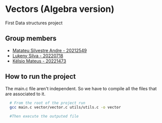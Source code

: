 # Vectors (Algebra version)
First Data structures project

## Group members
 - [Matateu Silvestre Andre - 20212549](https://github.com/matateuandre)
 - [Lukeny Silva - 20220718](https://github.com/lukestarwalk)
 - [Kélsio Mateus - 20221473](https://github.com/iKelsio)

## How to run the project
  The main.c file aren't independent. So we have to compile all the files that
  are associated to it.
  ```sh
    # From the root of the project run
    gcc main.c vector/vector.c utils/utils.c -o vector

    #Then execute the outputed file
  ```
